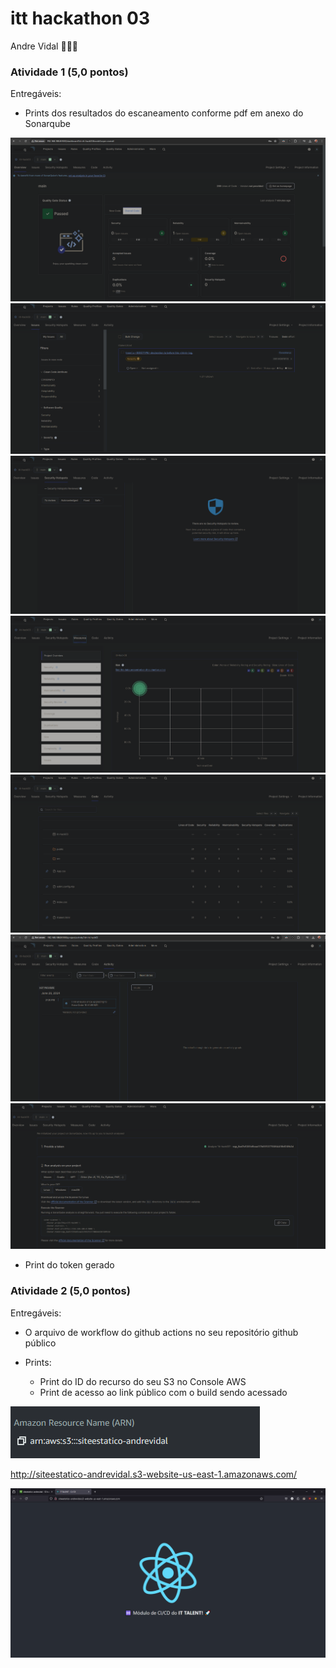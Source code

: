 # itt hackathon 03

 Andre Vidal 👨🏽‍🦲

### Atividade 1 (5,0 pontos)  
Entregáveis:  
- Prints dos resultados do escaneamento conforme pdf em anexo do Sonarqube

![alt](prints/tab01.png)
![alt](prints/tab02.png)
![alt](prints/tab03.png)
![alt](prints/tab04.png)
![alt](prints/tab05.png)
![alt](prints/tab06.png)
![alt](prints/id.png)

- Print do token gerado


### Atividade 2 (5,0 pontos)  
Entregáveis:  
- O arquivo de workflow do github actions no seu repositório github público

- Prints:
    - Print do ID do recurso do seu S3 no Console AWS
    - Print de acesso ao link público com o build sendo acessado

![alt text](prints/id-arn.png)
    
http://siteestatico-andrevidal.s3-website-us-east-1.amazonaws.com/


![alt text](prints/site.png)
